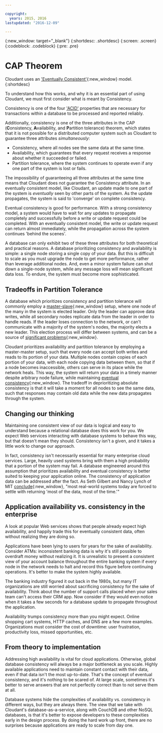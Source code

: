 ```yaml
---

copyright:
  years: 2015, 2016
lastupdated: "2016-12-09"

---
```


{:new_window: target="_blank"}
{:shortdesc: .shortdesc}
{:screen: .screen}
{:codeblock: .codeblock}
{:pre: .pre}

<div id="cap_theorem"></div>

<div id="consistency"></div>

# CAP Theorem

Cloudant uses an ['Eventually Consistent'](http://en.wikipedia.org/wiki/Eventual_consistency){:new_window} model.
{:shortdesc}

To understand how this works,
and why it is an essential part of using Cloudant,
we must first consider what is meant by Consistency.


Consistency is one of the four ['ACID'](acid.html) properties
that are necessary for transactions within a database to be processed and reported reliably.

Additionally,
consistency is one of the three attributes in the CAP
(**C**onsistency, **A**vailability, and **P**artition tolerance) theorem,
which states that it is not possible for a distributed computer system such as Cloudant
to guarantee three attributes _simultaneously_:

-   Consistency,
    where all nodes see the same data at the same time.
-   Availability,
    which guarantees that every request receives a response about whether it succeeded or failed.
-   Partition tolerance,
    where the system continues to operate even if any one part of the system is lost or fails.

The impossibility of guaranteeing all three attributes at the same time
means that Cloudant does not guarantee the Consistency attribute.
In an eventually consistent model,
like Cloudant,
an update made to one part of the system is _eventually_ seen by other parts of the system.
As the update propagates,
the system is said to 'converge' on complete consistency.

Eventual consistency is good for performance.
With a strong consistency model,
a system would have to wait for any updates to propagate completely and successfully
before a write or update request could be completed.
With an eventually consistent model,
the write or update request can return almost immediately,
while the propagation across the system continues 'behind the scenes'.

A database can only exhibit two of these three attributes for both theoretical and practical reasons.
A database prioritizing consistency and availability is simple:
a single node storing a single copy of your data.
But this is difficult to scale as you must upgrade the node to get more performance,
rather than leverage additional nodes.
And,
even a minor system failure can shut down a single-node system,
while any message loss will mean significant data loss.
To endure,
the system must become more sophisticated.

## Tradeoffs in Partition Tolerance

A database which prioritizes consistency and partition tolerance will commonly employ
a [master-slave](http://en.wikipedia.org/wiki/Master/slave_(technology)){:new_window} setup,
where one node of the many in the system is elected leader.
Only the leader can approve data writes,
while all secondary nodes replicate data from the leader in order to handle reads.
If the leader loses connection to the network,
or can't communicate with a majority of the system's nodes,
the majority elects a new leader.
This election process will differ between systems,
and can be a source of [significant problems](http://aphyr.com/posts/284-call-me-maybe-mongodb){:new_window}.

Cloudant prioritizes availability and partition tolerance by employing a master-master setup,
such that every node can accept both writes and reads to its portion of your data.
Multiple nodes contain copies of each portion of your data,
with each node copying data between them,
so that if a node becomes inaccessible,
others can serve in its place while the network heals.
This way,
the system will return your data in a timely manner despite arbitrary node failure,
while maintaining [eventual consistency](http://en.wikipedia.org/wiki/Eventual_consistency){:new_window}.
The tradeoff in deprioritizing absolute consistency is that it will take a moment for all nodes to see the same data,
such that responses may contain old data while the new data propagates through the system.

## Changing our thinking

Maintaining one consistent view of our data is logical and easy to understand
because a relational database does this work for you.
We expect Web services interacting with database systems to behave this way,
but that doesn't mean they should.
Consistency isn't a given,
and it takes a little work to change our approach.

In fact,
consistency isn't necessarily essential for many enterprise cloud services.
Large,
heavily used systems bring with them a high probability that a portion of the system may fail.
A database engineered around this assumption that prioritizes availability and eventual consistency
is better suited to keeping your application online.
The consistency of application data can be addressed after the fact.
As Seth Gilbert and Nancy Lynch of MIT
[conclude](http://www.glassbeam.com/sites/all/themes/glassbeam/images/blog/10.1.1.67.6951.pdf){:new_window},
"most real-world systems today are forced to settle with returning 'most of the data, most of the time.'"

## Application availability vs. consistency in the enterprise

A look at popular Web services shows that people already expect high availability,
and happily trade this for eventually consistent data,
often without realizing they are doing so.

Applications have been lying to users for years for the sake of availability.
Consider ATMs:
inconsistent banking data is why it's still possible to overdraft money without realizing it.
It is unrealistic to present a consistent view of your account balance throughout the entire banking system
if every node in the network needs to halt and record this figure before continuing operations.
It's better to make the system highly available.

The banking industry figured it out back in the 1980s,
but many IT organizations are still worried about sacrificing consistency for the sake of availability.
Think about the number of support calls placed when your sales team can't access their CRM app.
Now consider if they would even notice when it takes a few seconds for a database update
to propagate throughout the application.

Availability trumps consistency more than you might expect.
Online shopping cart systems,
HTTP caches,
and DNS are a few more examples.
Organizations must consider the cost of downtime:
user frustration,
productivity loss,
missed opportunities,
etc.

## From theory to implementation

Addressing high availability is vital for cloud applications.
Otherwise,
global database consistency will always be a major bottleneck as you scale.
Highly available applications need to maintain constant contact with their data,
even if that data isn't the most up-to-date.
That's the concept of eventual consistency,
and it's nothing to be scared of.
At large scale,
sometimes it's better to serve answers that are not perfectly correct than to not serve them at all.

Database systems hide the complexities of availability vs. consistency in different ways,
but they are always there.
The view that we take with Cloudant's database-as-a-service,
along with CouchDB and other NoSQL databases,
is that it's better to expose developers to these complexities early in the design process.
By doing the hard work up front,
there are no surprises because applications are ready to scale from day one.
